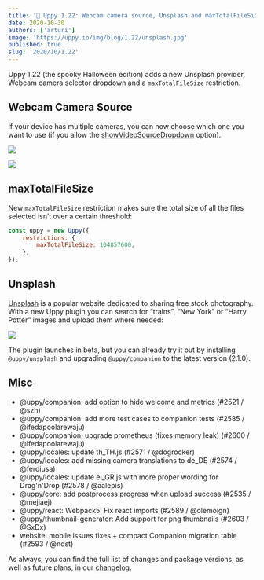 ```yaml
---
title: '🎃 Uppy 1.22: Webcam camera source, Unsplash and maxTotalFileSize'
date: 2020-10-30
authors: ['arturi']
image: 'https://uppy.io/img/blog/1.22/unsplash.jpg'
published: true
slug: '2020/10/1.22'
---
```


Uppy 1.22 (the spooky Halloween edition) adds a new Unsplash provider, Webcam
camera selector dropdown and a `maxTotalFileSize` restriction.

<!--truncate-->

## Webcam Camera Source

If your device has multiple cameras, you can now choose which one you want to
use (if you allow the
[showVideoSourceDropdown](https://uppy.io/docs/webcam/#showVideoSourceDropdown-false)
option).

![](/img/blog/1.22/webcam-dropdown-full.png)

![](/img/blog/1.22/webcam-dropdown-short.png)

## maxTotalFileSize

New `maxTotalFileSize` restriction makes sure the total size of all the files
selected isn’t over a certain threshold:

```js
const uppy = new Uppy({
	restrictions: {
		maxTotalFileSize: 104857600,
	},
});
```

## Unsplash

[Unsplash](https://unsplash.com/) is a popular website dedicated to sharing free
stock photography. With a new Uppy plugin you can search for “trains”, “New
York” or “Harry Potter” images and upload them where needed:

![](/img/blog/1.22/unsplash.jpg)

The plugin launches in beta, but you can already try it out by installing
`@uppy/unsplash` and upgrading `@uppy/companion` to the latest version (2.1.0).

## Misc

- @uppy/companion: add option to hide welcome and metrics (#2521 / @szh)
- @uppy/companion: add more test cases to companion tests (#2585 /
  @ifedapoolarewaju)
- @uppy/companion: upgrade prometheus (fixes memory leak) (#2600 /
  @ifedapoolarewaju)
- @uppy/locales: update th_TH.js (#2571 / @dogrocker)
- @uppy/locales: add missing camera translations to de_DE (#2574 / @ferdiusa)
- @uppy/locales: update el_GR.js with more proper wording for Drag'n'Drop (#2578
  / @aalepis)
- @uppy/core: add postprocess progress when upload success (#2535 / @mejiaej)
- @uppy/react: Webpack5: Fix react imports (#2589 / @olemoign)
- @uppy/thumbnail-generator: Add support for png thumbnails (#2603 / @SxDx)
- website: mobile issues fixes + compact Companion migration table (#2593 /
  @nqst)

As always, you can find the full list of changes and package versions, as well
as future plans, in our
[changelog](https://github.com/transloadit/uppy/blob/master/CHANGELOG.md).
